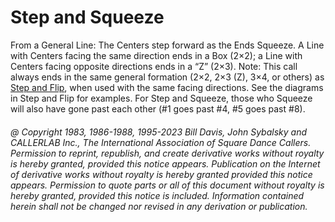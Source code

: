 # Step and Squeeze

From a General Line: The Centers step forward as the Ends Squeeze. 
A Line with Centers facing the same direction ends in a Box (2×2);
a Line with Centers facing opposite directions ends in a “Z” (2×3).
Note: This call always ends in the same general formation 
(2×2, 2×3 (Z), 3×4, or others) as [Step and Flip](step_and_flip.md), 
when used with the same facing directions. 
See the diagrams in Step and Flip for examples.
For Step and Squeeze, 
those who Squeeze will also have gone past each other 
(#1 goes past #4, #5 goes past #8).

###### @ Copyright 1983, 1986-1988, 1995-2023 Bill Davis, John Sybalsky and CALLERLAB Inc., The International Association of Square Dance Callers. Permission to reprint, republish, and create derivative works without royalty is hereby granted, provided this notice appears. Publication on the Internet of derivative works without royalty is hereby granted provided this notice appears. Permission to quote parts or all of this document without royalty is hereby granted, provided this notice is included. Information contained herein shall not be changed nor revised in any derivation or publication.